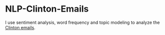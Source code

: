 # NLP-Clinton-Emails
I use sentiment analysis, word frequency and topic modeling to analyze the [Clinton emails](https://en.wikipedia.org/wiki/Hillary_Clinton_email_controversy).
